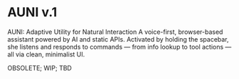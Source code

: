 # AUNI v.1
AUNI: Adaptive Utility for Natural Interaction A voice-first, browser-based assistant powered by AI and static APIs. Activated by holding the spacebar, she listens and responds to commands — from info lookup to tool actions — all via clean, minimalist UI.



OBSOLETE; WIP; TBD
